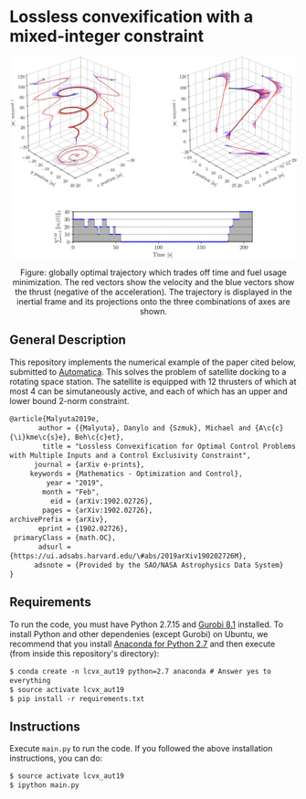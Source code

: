 # Lossless convexification with a mixed-integer constraint

<p align="center">
	<img width="500" src="/figures/readme_image.png?raw=true">
</p>
<p align="center" width="600">
	Figure: globally optimal trajectory which trades off time and fuel usage minimization. The red vectors show the velocity and the blue vectors show the thrust (negative of the acceleration). The trajectory is displayed in the inertial frame and its projections onto the three combinations of axes are shown.
</p>

## General Description

This repository implements the numerical example of the paper cited below,
submitted to [Automatica](https://www.journals.elsevier.com/automatica/). This
solves the problem of satellite docking to a rotating space station. The
satellite is equipped with 12 thrusters of which at most 4 can be simutaneously
active, and each of which has an upper and lower bound 2-norm constraint.

``` 
@article{Malyuta2019e,
       author = {{Malyuta}, Danylo and {Szmuk}, Michael and {A\c{c}{\i}kme\c{s}e}, Beh\c{c}et},
        title = "Lossless Convexification for Optimal Control Problems with Multiple Inputs and a Control Exclusivity Constraint",
      journal = {arXiv e-prints},
     keywords = {Mathematics - Optimization and Control},
         year = "2019",
        month = "Feb",
          eid = {arXiv:1902.02726},
        pages = {arXiv:1902.02726},
archivePrefix = {arXiv},
       eprint = {1902.02726},
 primaryClass = {math.OC},
       adsurl = {https://ui.adsabs.harvard.edu/\#abs/2019arXiv190202726M},
      adsnote = {Provided by the SAO/NASA Astrophysics Data System}
}
```

## Requirements

To run the code, you must have Python 2.7.15 and [Gurobi
8.1](http://www.gurobi.com/downloads/download-center) installed. To install
Python and other dependenies (except Gurobi) on Ubuntu, we recommend that you
install [Anaconda for Python 2.7](https://www.anaconda.com/distribution/) and
then execute (from inside this repository's directory):

```
$ conda create -n lcvx_aut19 python=2.7 anaconda # Answer yes to everything
$ source activate lcvx_aut19
$ pip install -r requirements.txt
```

## Instructions

Execute ``main.py`` to run the code. If you followed the above installation
instructions, you can do:

```
$ source activate lcvx_aut19
$ ipython main.py
```

